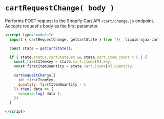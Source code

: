 # `cartRequestChange( body )`
Performs POST request to the Shopify Cart API `/cart/change.js` endpoint. Accepts request's body as the first parameter.

```html
<script type="module">
  import { cartRequestChange, getCartState } from '{{ 'liquid-ajax-cart.js' | asset_url }}'

  const state = getCartState();

  if ( state.status.cartStateSet && state.cart.item_count > 0 ) {
    const firstItemKey = state.cart.items[0].key;
    const firstItemQuantity = state.cart.items[0].quantity;
    
    cartRequestChange({ 
      id: firstItemKey,
      quantity: firstItemQuantity - 1
    }).then( data => {
      console.log( data );
    })
  }

</script>
